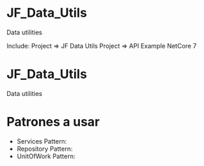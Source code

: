 # JF_Data_Utils
Data utilities

Include:
Project => JF Data Utils
Project => API Example NetCore 7

# JF_Data_Utils
Data utilities

# Patrones a usar

- Services Pattern:
- Repository Pattern:
- UnitOfWork Pattern:
